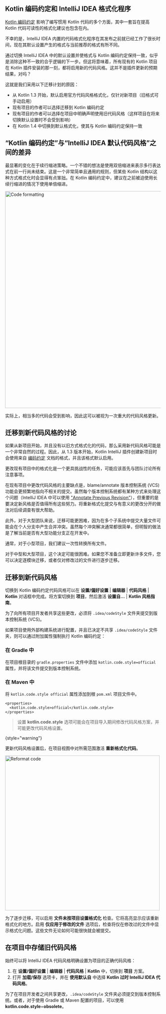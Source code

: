 [//]: # (title: 迁移到 Kotlin 代码风格)

## Kotlin 编码约定和 IntelliJ IDEA 格式化程序

[Kotlin 编码约定](coding-conventions.md) 影响了编写惯用 Kotlin 代码的多个方面，其中一套旨在提高 Kotlin 代码可读性的格式化建议也包含在内。

不幸的是，IntelliJ IDEA 内置的代码格式化程序在其发布之前就已经工作了很长时间，现在其默认设置产生的格式与当前推荐的格式有所不同。

通过切换 IntelliJ IDEA 中的默认设置并使格式与 Kotlin 编码约定保持一致，似乎是消除这种不一致的合乎逻辑的下一步。但这将意味着，所有现有的 Kotlin 项目在 Kotlin 插件安装的那一刻，都将启用新的代码风格。这并不是插件更新的预期结果，对吗？

这就是我们采用以下迁移计划的原因：

*   从 Kotlin 1.3 开始，默认启用官方代码风格格式化，仅针对新项目（旧格式可手动启用）
*   现有项目的作者可以选择迁移到 Kotlin 编码约定
*   现有项目的作者可以选择在项目中明确声明使用旧代码风格（这样项目在将来切换默认设置时不会受到影响）
*   在 Kotlin 1.4 中切换到默认格式化，使其与 Kotlin 编码约定保持一致

## “Kotlin 编码约定”与“IntelliJ IDEA 默认代码风格”之间的差异

最显著的变化在于续行缩进策略。一个不错的想法是使用双倍缩进来表示多行表达式在前一行尚未结束。这是一个非常简单且通用的规则，但某些 Kotlin 结构以这种方式格式化时会显得有点笨拙。在 Kotlin 编码约定中，建议在之前被迫使用长续行缩进的情况下使用单倍缩进。

<img src="code-formatting-diff.png" alt="Code formatting" width="700"/>

实际上，相当多的代码会受到影响，因此这可以被视为一次重大的代码风格更新。

## 迁移到新代码风格的讨论

如果从新项目开始，并且没有以旧方式格式化的代码，那么采用新代码风格可能是一个非常自然的过程。因此，从 1.3 版本开始，Kotlin IntelliJ 插件创建新项目时会使用来自 [编码约定](coding-conventions.md) 文档的格式，并且该格式默认启用。

更改现有项目中的格式化是一个更具挑战性的任务，可能应该首先与团队讨论所有注意事项。

在现有项目中更改代码风格的主要缺点是，blame/annotate 版本控制系统 (VCS) 功能会更频繁地指向不相关的提交。虽然每个版本控制系统都有某种方式来处理这个问题（IntelliJ IDEA 中可以使用 ["Annotate Previous Revision"](https://www.jetbrains.com/help/idea/investigate-changes.html)），但重要的是要决定新风格是否值得所有这些努力。将重新格式化提交与有意义的更改分开的做法对后续调查有很大帮助。

此外，对于大型团队来说，迁移可能更困难，因为在多个子系统中提交大量文件可能会在个人分支中产生合并冲突。虽然每个冲突解决通常都很简单，但明智的做法是了解当前是否有大型功能分支正在开发中。

通常，对于小型项目，我们建议一次性转换所有文件。

对于中型和大型项目，这个决定可能很困难。如果您不准备立即更新许多文件，您可以决定逐模块迁移，或者仅对修改过的文件进行逐步迁移。

## 迁移到新代码风格

切换到 Kotlin 编码约定代码风格可以在 **设置/偏好设置** | **编辑器** | **代码风格** | **Kotlin** 对话框中完成。将方案切换到 **项目**，然后激活 **设置自...** | **Kotlin 风格指南**。

为了向所有项目开发者共享这些更改，必须将 `.idea/codeStyle` 文件夹提交到版本控制系统 (VCS)。

如果项目使用外部构建系统进行配置，并且已决定不共享 `.idea/codeStyle` 文件夹，则可以通过附加属性强制执行 Kotlin 编码约定：

### 在 Gradle 中

在项目根目录的 `gradle.properties` 文件中添加 `kotlin.code.style=official` 属性，并将该文件提交到版本控制系统。

### 在 Maven 中

将 `kotlin.code.style official` 属性添加到根 `pom.xml` 项目文件中。

```
<properties>
  <kotlin.code.style>official</kotlin.code.style>
</properties>
```

> 设置 **kotlin.code.style** 选项可能会在项目导入期间修改代码风格方案，并可能更改代码风格设置。
>
{style="warning"}

更新代码风格设置后，在项目视图中对所需范围激活 **重新格式化代码**。

<img src="reformat-code.png" alt="Reformat code" width="500"/>

为了逐步迁移，可以启用 **文件未按项目设置格式化** 检查。它将高亮显示应该重新格式化的地方。启用 **仅应用于修改的文件** 选项后，检查将仅在修改过的文件中显示格式化问题。这些文件无论如何可能很快就会被提交。

## 在项目中存储旧代码风格

始终可以将 IntelliJ IDEA 代码风格明确设置为项目的正确代码风格：

1.  在 **设置/偏好设置** | **编辑器** | **代码风格** | **Kotlin** 中，切换到 **项目** 方案。
2.  打开 **加载/保存** 选项卡，并在 **使用默认自** 中选择 **Kotlin 过时 IntelliJ IDEA 代码风格**。

为了在项目开发者之间共享更改，`.idea/codeStyle` 文件夹必须提交到版本控制系统。或者，对于使用 Gradle 或 Maven 配置的项目，可以使用 **kotlin.code.style**=**obsolete**。